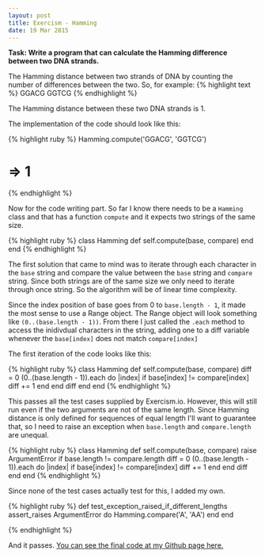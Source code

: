 ```yaml
---
layout: post
title: Exercism - Hamming
date: 19 Mar 2015
---
```


**Task: Write a program that can calculate the Hamming difference between two DNA strands.**

The Hamming distance between two strands of DNA by counting the number of differences between the two. So, for example:
{% highlight text %}
GGACG
GGTCG
{% endhighlight %}

The Hamming distance between these two DNA strands is 1.

The implementation of the code should look like this:

{% highlight ruby %}
Hamming.compute('GGACG', 'GGTCG')
# => 1
{% endhighlight %}

Now for the code writing part. So far I know there needs to be a ``Hamming`` class and that has a function ``compute`` and it expects two strings of the same size. 

{% highlight ruby %}
class Hamming
    def self.compute(base, compare)
    end
end
{% endhighlight %}

The first solution that came to mind was to iterate through each character in the ``base`` string and compare the value between the ``base`` string and ``compare`` string. Since both strings are of the same size we only need to iterate through once string. So the algorithm will be of linear time complexity.

Since the index position of base goes from 0 to ``base.length - 1``, it made the most sense to use a Range object. The Range object will look something like ``(0..(base.length - 1))``. From there I just called the ``.each`` method to access the inidivdual characters in the string, adding one to a diff variable whenever the ``base[index]`` does not match ``compare[index]``

The first iteration of the code looks like this:

{% highlight ruby %}
class Hamming
  def self.compute(base, compare)
    diff = 0
    (0..(base.length - 1)).each do |index|
      if base[index] != compare[index]
        diff += 1
      end
    end
    diff
  end
end
{% endhighlight %}

This passes all the test cases supplied by Exercism.io. However, this will still run even if the two arguments are not of the same length. Since Hamming distance is only defined for sequences of equal length I'll want to guarantee that, so I need to raise an exception when ``base.length`` and ``compare.length`` are unequal.

{% highlight ruby %}
class Hamming
  def self.compute(base, compare)
    raise ArgumentError if base.length != compare.length
    diff = 0
    (0..(base.length - 1)).each do |index|
      if base[index] != compare[index]
        diff += 1
      end
    end
    diff
  end
end
{% endhighlight %}

Since none of the test cases actually test for this, I added my own.

{% highlight ruby %}
def test_exception_raised_if_different_lengths 
    assert_raises ArgumentError do 
        Hamming.compare('A', 'AA')
    end
end

{% endhighlight %}

And it passes. [You can see the final code at my Github page here.](https://github.com/crackedlcd/exercism-hamming)